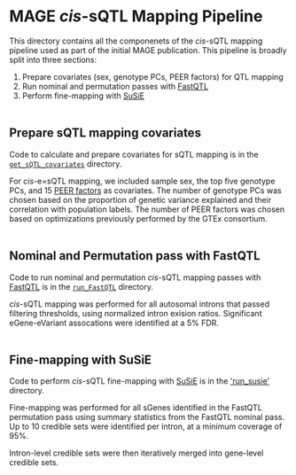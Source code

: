# MAGE *cis*-sQTL Mapping Pipeline

This directory contains all the componenets of the *cis*-sQTL mapping pipeline used as part of the initial MAGE publication. This pipeline is broadly split into three sections:
1. Prepare covariates (sex, genotype PCs, PEER factors) for QTL mapping
2. Run nominal and permutation passes with [FastQTL](https://github.com/francois-a/fastqtl)
3. Perform fine-mapping with [SuSiE](https://github.com/stephenslab/susieR)
<br><br>

## Prepare sQTL mapping covariates

Code to calculate and prepare covariates for sQTL mapping is in the [`get_sQTL_covariates`](get_sQTL_covariates/) directory.

For *cis*-e=sQTL mapping, we included sample sex, the top five genotype PCs, and 15 [PEER factors](https://doi.org/10.1038%2Fnprot.2011.457) as covariates. The number of genotype PCs was chosen based on the proportion of genetic variance explained and their correlation with population labels. The number of PEER factors was chosen based on optimizations previously performed by the GTEx consortium.<br><br>

## Nominal and Permutation pass with FastQTL

Code to run nominal and permutation *cis*-sQTL mapping passes with [FastQTL](https://github.com/francois-a/fastqtl) is in the [`run_FastQTL`](run_FastQTL/) directory.

*cis*-sQTL mapping was performed for all autosomal introns that passed filtering thresholds, using normalized intron exision ratios. Significant eGene-eVariant assocations were identified at a 5% FDR.<br><br>

## Fine-mapping with SuSiE

Code to perform *cis*-sQTL fine-mapping with [SuSiE](https://github.com/stephenslab/susieR) is in the ['run_susie'](run_susie/) directory.

Fine-mapping was performed for all sGenes identified in the FastQTL permutation pass using summary statistics from the FastQTL nominal pass. Up to 10 credible sets were identified per intron, at a minimum coverage of 95%.

Intron-level credible sets were then iteratively merged into gene-level credible sets.<br><br>
